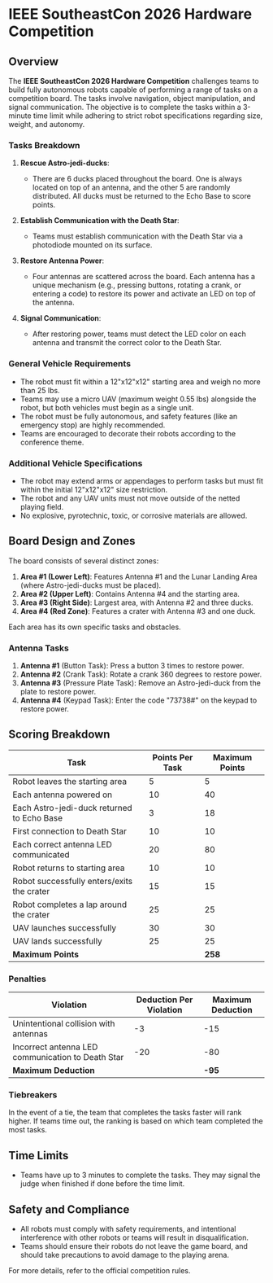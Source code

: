 # IEEE SoutheastCon 2026 Hardware Competition

## Overview
The **IEEE SoutheastCon 2026 Hardware Competition** challenges teams to build fully autonomous robots capable of performing a range of tasks on a competition board. The tasks involve navigation, object manipulation, and signal communication. The objective is to complete the tasks within a 3-minute time limit while adhering to strict robot specifications regarding size, weight, and autonomy.

### Tasks Breakdown
1. **Rescue Astro-jedi-ducks**:
   - There are 6 ducks placed throughout the board. One is always located on top of an antenna, and the other 5 are randomly distributed. All ducks must be returned to the Echo Base to score points.
   
2. **Establish Communication with the Death Star**:
   - Teams must establish communication with the Death Star via a photodiode mounted on its surface.

3. **Restore Antenna Power**:
   - Four antennas are scattered across the board. Each antenna has a unique mechanism (e.g., pressing buttons, rotating a crank, or entering a code) to restore its power and activate an LED on top of the antenna.

4. **Signal Communication**:
   - After restoring power, teams must detect the LED color on each antenna and transmit the correct color to the Death Star.

### General Vehicle Requirements
- The robot must fit within a 12"x12"x12" starting area and weigh no more than 25 lbs.
- Teams may use a micro UAV (maximum weight 0.55 lbs) alongside the robot, but both vehicles must begin as a single unit.
- The robot must be fully autonomous, and safety features (like an emergency stop) are highly recommended.
- Teams are encouraged to decorate their robots according to the conference theme.

### Additional Vehicle Specifications
- The robot may extend arms or appendages to perform tasks but must fit within the initial 12"x12"x12" size restriction.
- The robot and any UAV units must not move outside of the netted playing field.
- No explosive, pyrotechnic, toxic, or corrosive materials are allowed.

## Board Design and Zones
The board consists of several distinct zones:
1. **Area #1 (Lower Left)**: Features Antenna #1 and the Lunar Landing Area (where Astro-jedi-ducks must be placed).
2. **Area #2 (Upper Left)**: Contains Antenna #4 and the starting area.
3. **Area #3 (Right Side)**: Largest area, with Antenna #2 and three ducks.
4. **Area #4 (Red Zone)**: Features a crater with Antenna #3 and one duck.

Each area has its own specific tasks and obstacles.

### Antenna Tasks
1. **Antenna #1** (Button Task): Press a button 3 times to restore power.
2. **Antenna #2** (Crank Task): Rotate a crank 360 degrees to restore power.
3. **Antenna #3** (Pressure Plate Task): Remove an Astro-jedi-duck from the plate to restore power.
4. **Antenna #4** (Keypad Task): Enter the code "73738#" on the keypad to restore power.

## Scoring Breakdown

| Task                                       | Points Per Task | Maximum Points |
|--------------------------------------------|----------------|----------------|
| Robot leaves the starting area             | 5              | 5              |
| Each antenna powered on                    | 10             | 40             |
| Each Astro-jedi-duck returned to Echo Base | 3              | 18             |
| First connection to Death Star             | 10             | 10             |
| Each correct antenna LED communicated      | 20             | 80             |
| Robot returns to starting area             | 10             | 10             |
| Robot successfully enters/exits the crater | 15             | 15             |
| Robot completes a lap around the crater    | 25             | 25             |
| UAV launches successfully                  | 30             | 30             |
| UAV lands successfully                     | 25             | 25             |
| **Maximum Points**                         |                | **258**        |

### Penalties

| Violation                                           | Deduction Per Violation | Maximum Deduction |
|----------------------------------------------------|------------------------|-------------------|
| Unintentional collision with antennas               | -3                     | -15               |
| Incorrect antenna LED communication to Death Star   | -20                    | -80               |
| **Maximum Deduction**                               |                        | **-95**           |

### Tiebreakers
In the event of a tie, the team that completes the tasks faster will rank higher. If teams time out, the ranking is based on which team completed the most tasks.

## Time Limits
- Teams have up to 3 minutes to complete the tasks. They may signal the judge when finished if done before the time limit.

## Safety and Compliance
- All robots must comply with safety requirements, and intentional interference with other robots or teams will result in disqualification. 
- Teams should ensure their robots do not leave the game board, and should take precautions to avoid damage to the playing arena.

For more details, refer to the official competition rules.

